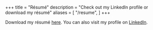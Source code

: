 +++
title = "Résumé"
description = "Check out my LinkedIn profile or download my résumé"
aliases = [
    "/resume",
]
+++

Download my résumé [here](/SamuelDebruyn_CV_EN.pdf). You can also visit my profile on [LinkedIn](https://www.linkedin.com/in/andrewrgoss).